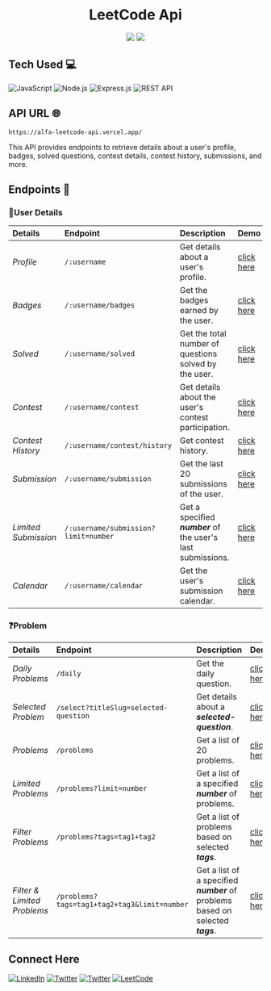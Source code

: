 <h1 align="center">LeetCode Api</h1>
<div align="center">
<img src="https://img.shields.io/badge/License-MIT-green.svg"/>
<img src="https://img.shields.io/npm/v/npm.svg?logo=nodedotjs"/>

</div>

## Tech Used 💻

![JavaScript](https://img.shields.io/badge/javascript-%2320232a.svg?style=for-the-badge&logo=javascript&logoColor=%23F7DF1E)
![Node.js](https://img.shields.io/badge/Node.js-%2320232a?style=for-the-badge&logo=node.js&logoColor=43853D)
![Express.js](https://img.shields.io/badge/express-%2320232a.svg?style=for-the-badge&logo=express&logoColor=%23F7DF1E)
![REST API](https://img.shields.io/badge/RestApi-%2320232a.svg?style=for-the-badge&logo=restAPI&logoColor=%23F7DF1E)

## API URL 🌐

```
https://alfa-leetcode-api.vercel.app/
```

This API provides endpoints to retrieve details about a user's profile, badges, solved questions, contest details, contest history, submissions, and more.

## Endpoints 🚀

### 👤User Details

| Details              | Endpoint                             | Description                                                  | Demo                                                             |
| :------------------- | :----------------------------------- | :----------------------------------------------------------- | ---------------------------------------------------------------- |
| _Profile_            | `/:username`                         | Get details about a user's profile.                          | <a href="./public/demo/demo2.png" target="_blank">click here</a> |
| _Badges_             | `/:username/badges`                  | Get the badges earned by the user.                           | <a href="./public/demo/demo3.png" target="_blank">click here</a> |
| _Solved_             | `/:username/solved`                  | Get the total number of questions solved by the user.        | <a href="./public/demo/demo4.png" target="_blank">click here</a> |
| _Contest_            | `/:username/contest`                 | Get details about the user's contest participation.          | <a href="./public/demo/demo5.png" target="_blank">click here</a> |
| _Contest History_    | `/:username/contest/history`         | Get contest history.                                         | <a href="./public/demo/demo6.png" target="_blank">click here</a> |
| _Submission_         | `/:username/submission`              | Get the last 20 submissions of the user.                     | <a href="./public/demo/demo7.png" target="_blank">click here</a> |
| _Limited Submission_ | `/:username/submission?limit=number` | Get a specified **_number_** of the user's last submissions. | <a href="./public/demo/demo8.png" target="_blank">click here</a> |
| _Calendar_           | `/:username/calendar`                | Get the user's submission calendar.                          | <a href="./public/demo/demo9.png" target="_blank">click here</a> |

### ❓Problem

| Details                     | Endpoint                                     | Description                                                                      | Demo                                                              |
| :-------------------------- | :------------------------------------------- | :------------------------------------------------------------------------------- | ----------------------------------------------------------------- |
| _Daily Problems_            | `/daily`                                     | Get the daily question.                                                          | <a href="./public/demo/demo10.png" target="_blank">click here</a> |
| _Selected Problem_          | `/select?titleSlug=selected-question`        | Get details about a **_selected-question_**.                                     | <a href="./public/demo/demo11.png" target="_blank">click here</a> |
| _Problems_                  | `/problems`                                  | Get a list of 20 problems.                                                       | <a href="./public/demo/demo12.png" target="_blank">click here</a> |
| _Limited Problems_          | `/problems?limit=number`                     | Get a list of a specified **_number_** of problems.                              | <a href="./public/demo/demo13.png" target="_blank">click here</a> |
| _Filter Problems_           | `/problems?tags=tag1+tag2`                   | Get a list of problems based on selected **_tags_**.                             | <a href="./public/demo/demo14.png" target="_blank">click here</a> |
| _Filter & Limited Problems_ | `/problems?tags=tag1+tag2+tag3&limit=number` | Get a list of a specified **_number_** of problems based on selected **_tags_**. | <a href="./public/demo/demo15.png" target="_blank">click here</a> |

## Connect Here

[![LinkedIn](https://img.shields.io/badge/linkedin-%2320232a.svg?style=normal&logo=linkedIn&logoColor=%230077B5)](https://linkedin.com/in/alfaarghya)
[![Twitter](https://img.shields.io/badge/twitter-%2320232a.svg?style=normal&logo=twitter&logoColor=%230077B5)](https://twitter.com/alfa_arghya)
[![Twitter](https://img.shields.io/badge/Instagram-%2320232a.svg?style=normal&logo=instagram&logoColor=white)](https://www.instagram.com/alfaarghya)
[![LeetCode](https://img.shields.io/badge/LeetCode-%2320232a.svg?style=normal&logo=LeetCode&logoColor=%FFA116)](https://leetcode.com/alfa_arghya/)
